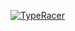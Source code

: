 [![TypeRacer](https://circleci.com/gh/zuice/typeracer.svg?style=svg)](https://circleci.com/gh/zuice/typeracer)
